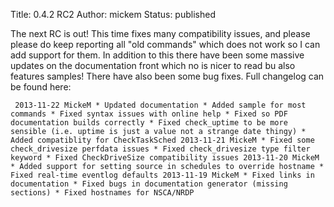 Title: 0.4.2 RC2
Author: mickem
Status: published

The next RC is out! This time fixes many compatibility issues, and
please please do keep reporting all "old commands" which does not work
so I can add support for them. In addition to this there have been some
massive updates on the documentation front which no is nicer to read bu
also features samples! There have also been some bug fixes. Full
changelog can be found here:

     2013-11-22 MickeM * Updated documentation * Added sample for most commands * Fixed syntax issues with online help * Fixed so PDF documentation builds correctly * Fixed check_uptime to be more sensible (i.e. uptime is just a value not a strange date thingy) * Added compatiblity for CheckTaskSched 2013-11-21 MickeM * Fixed some check_drivesize perfdata issues * Fixed check_drivesize type filter keyword * Fixed CheckDriveSize compatibility issues 2013-11-20 MickeM * Added support for setting source in schedules to override hostname * Fixed real-time eventlog defaults 2013-11-19 MickeM * Fixed links in documentation * Fixed bugs in documentation generator (missing sections) * Fixed hostnames for NSCA/NRDP 

